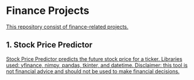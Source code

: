 <!DOCTYPE html>
<html lang="en">
<head>
    <meta charset="UTF-8">
    <meta name="viewport" content="width=device-width, initial-scale=1.0">
</head>
<body>
    <h1>Finance Projects</h1>
    <p><a href="javascript:window.close();">This repository consist of finance-related projects.</a></p>
    <h2>1. Stock Price Predictor</h2>
    <p><a href="javascript:window.close();"> Stock Price Predictor predicts the future stock price for a ticker. Libraries used: yfinance, nimpy, pandas, tkinter, and datetime. Disclaimer: this tool is not financial advice and should not be used to make financial decisions. </a></p>
</body>
</html>
